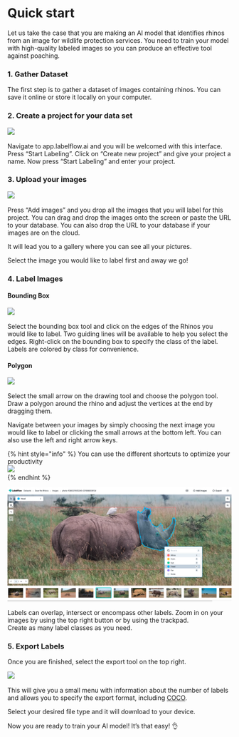 # Quick start

Let us take the case that you are making an AI model that identifies rhinos from an image for wildlife protection services. You need to train your model with high-quality labeled images so you can produce an effective tool against poaching.

### 1. Gather Dataset

The first step is to gather a dataset of images containing rhinos. You can save it online or store it locally on your computer.

### 2. Create a project for your data set

![](https://lh6.googleusercontent.com/hc3wdUh4WrUcTGTsx5pf9BBnIRNZ1dgCBRy0xkmKF2cAshOdEFraiFOdRV-_h_obA8S1RPzghxrMYS7lAii1yCSAuMgE-9NSGESFbrky_q_1r0vVK5JWtlPZRABd1QroFXhzpJZc)

Navigate to app.labelflow.ai and you will be welcomed with this interface. Press “Start Labeling”. Click on “Create new project” and give your project a name. Now press “Start Labeling” and enter your project.

### **3. Upload your images**

![](https://lh5.googleusercontent.com/-ta_FrnrUH15PCbE65-8v3oL1eeP3s8dT7bal7umEdDW_KZNBQcmshMXJZnruyoQCO7QcnspxcfopoMzoTgcfKxzL5HOOY-sLlLo2tP1z6ux0r9wWCjlktldM1kfgAKXg3utq7MM)

Press “Add images” and you drop all the images that you will label for this project. You can drag and drop the images onto the screen or paste the URL to your database. You can also drop the URL to your database if your images are on the cloud.

It will lead you to a gallery where you can see all your pictures.  


Select the image you would like to label first and away we go!  


### 4. Label Images

#### Bounding Box

![](https://lh3.googleusercontent.com/oJ07s47ne-dkuIy94_OQUrP3BWHGsfoG44gPtraFSSJVm14tZKJv2i5mtg09BITuJGAGeZ9zh98tMC4Dj6idT7ZZgKT0U9m5nxZJH2QwjWHP1W89IOPH79MyCG1K74lPObd_zw8O)

Select the bounding box tool and click on the edges of the Rhinos you would like to label. Two guiding lines will be available to help you select the edges. Right-click on the bounding box to specify the class of the label. Labels are colored by class for convenience.  


#### Polygon

![](https://lh3.googleusercontent.com/g9-tURADK7BmteeYc4Lw2wLble271Wq8fzq8YWrUnE4L8fANZli0wYehgAYcUNRMchnZDA3yLlTssa1GXlM4EGjGYrU6SuyJNPt6HaHuQaofREUDiMuOMn6mcrAMmCoeVIhfz0gi)

Select the small arrow on the drawing tool and choose the polygon tool. Draw a polygon around the rhino and adjust the vertices at the end by dragging them.



Navigate between your images by simply choosing the next image you would like to label or clicking the small arrows at the bottom left. You can also use the left and right arrow keys.

{% hint style="info" %}
You can use the different shortcuts to optimize your productivity  
![](https://lh4.googleusercontent.com/5FI-3rsR1NK728CPp3GKROppwxoCBUYCDHxaKPOFw49x8IhenFFqMIR7ehZG8vCjXCsHLjcXpDfQcQsYHJLRjjhoGKeVwljmSa4GTCxO6LmDI5MUX6k6xXeWApb0mdW7wxQWjMFK)  
{% endhint %}

![](../.gitbook/assets/screen-shot-2021-08-19-at-1.03.26-pm.png)

Labels can overlap, intersect or encompass other labels. Zoom in on your images by using the top right button or by using the trackpad.  
Create as many label classes as you need.  


### 5. Export Labels

Once you are finished, select the export tool on the top right.

![](https://lh3.googleusercontent.com/3K_EKiUpd9e5fYxeGI078TwYKKu8QkWgj1we1kjTZLYofRfGeP-vQl7nyBdVfivbw_tL6hmFsFdc84MKDjN3s8wT2enHFHUqvZ9U1mdRQarK5qMhH9Bj9y-X_qdS4gJapFcb0zmv)

This will give you a small menu with information about the number of labels and allows you to specify the export format, including [COCO](https://cocodataset.org/#home).

Select your desired file type and it will download to your device.

Now you are ready to train your AI model! It’s that easy! 👌  


